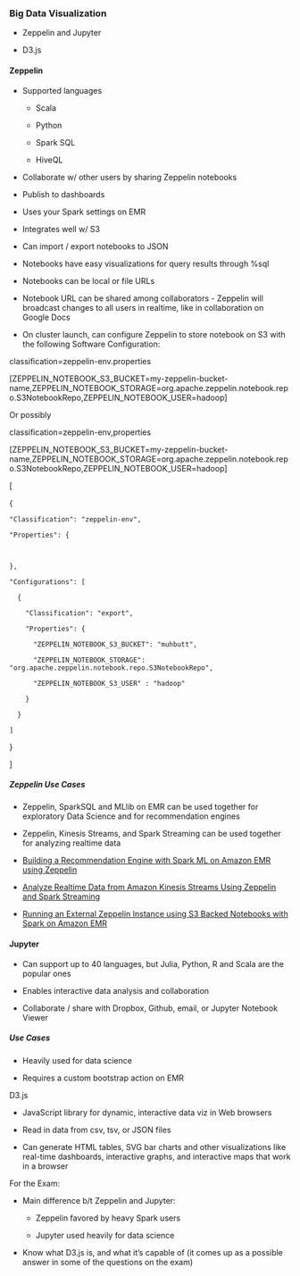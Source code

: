 ### Big Data Visualization

* Zeppelin and Jupyter

* D3.js

#### Zeppelin

* Supported languages

    * Scala

    * Python

    * Spark SQL

    * HiveQL

* Collaborate w/ other users by sharing Zeppelin notebooks

* Publish to dashboards

* Uses your Spark settings on EMR

* Integrates well w/ S3

* Can import / export notebooks to JSON

* Notebooks have easy visualizations for query results through %sql

* Notebooks can be local or file URLs

* Notebook URL can be shared among collaborators - Zeppelin will broadcast changes to all users in realtime, like in collaboration on Google Docs

* On cluster launch, can configure Zeppelin to store notebook on S3 with the following Software Configuration:

classification=zeppelin-env.properties

[ZEPPELIN_NOTEBOOK_S3_BUCKET=my-zeppelin-bucket-name,ZEPPELIN_NOTEBOOK_STORAGE=org.apache.zeppelin.notebook.repo.S3NotebookRepo,ZEPPELIN_NOTEBOOK_USER=hadoop]

Or possibly

classification=zeppelin-env,properties

[ZEPPELIN_NOTEBOOK_S3_BUCKET=my-zeppelin-bucket-name,ZEPPELIN_NOTEBOOK_STORAGE=org.apache.zeppelin.notebook.repo.S3NotebookRepo,ZEPPELIN_NOTEBOOK_USER=hadoop]

[

  {

    "Classification": "zeppelin-env",

    "Properties": {

      

    },

    "Configurations": [

      {

        "Classification": "export",

        "Properties": {

          "ZEPPELIN_NOTEBOOK_S3_BUCKET": "muhbutt",

          "ZEPPELIN_NOTEBOOK_STORAGE": "org.apache.zeppelin.notebook.repo.S3NotebookRepo",

          "ZEPPELIN_NOTEBOOK_S3_USER" : "hadoop"

        }

      }

    ]

  }

]

##### Zeppelin Use Cases

* Zeppelin, SparkSQL and MLlib on EMR can be used together for exploratory Data Science and for recommendation engines

* Zeppelin, Kinesis Streams, and Spark Streaming can be used together for analyzing realtime data

* [Building a Recommendation Engine with Spark ML on Amazon EMR using Zeppelin](https://aws.amazon.com/blogs/big-data/building-a-recommendation-engine-with-spark-ml-on-amazon-emr-using-zeppelin/)

* [Analyze Realtime Data from Amazon Kinesis Streams Using Zeppelin and Spark Streaming](https://aws.amazon.com/blogs/big-data/analyze-realtime-data-from-amazon-kinesis-streams-using-zeppelin-and-spark-streaming/)

* [Running an External Zeppelin Instance using S3 Backed Notebooks with Spark on Amazon EMR](https://aws.amazon.com/blogs/big-data/running-an-external-zeppelin-instance-using-s3-backed-notebooks-with-spark-on-amazon-emr/)

#### Jupyter

* Can support up to 40 languages, but Julia, Python, R and Scala are the popular ones

* Enables interactive data analysis and collaboration

* Collaborate / share with Dropbox, Github, email, or Jupyter Notebook Viewer

##### Use Cases

* Heavily used for data science

* Requires a custom bootstrap action on EMR

D3.js

* JavaScript library for dynamic, interactive data viz in Web browsers

* Read in data from csv, tsv, or JSON files

* Can generate HTML tables, SVG bar charts and other visualizations like real-time dashboards, interactive graphs, and interactive maps that work in a browser

For the Exam:

* Main difference b/t Zeppelin and Jupyter:

    * Zeppelin favored by heavy Spark users

    * Jupyter used heavily for data science

* Know what D3.js is, and what it’s capable of (it comes up as a possible answer in some of the questions on the exam)

